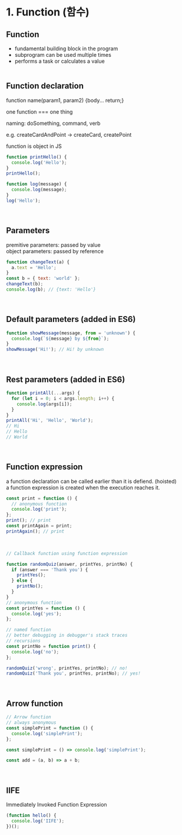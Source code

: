 # 1. Function (함수)

## Function

- fundamental building block in the program
- subprogram can be used multiple times
- performs a task or calculates a value
  <br><br>

## Function declaration

function name(param1, param2) {body... return;}

one function === one thing

naming: doSomething, command, verb

e.g. createCardAndPoint -> createCard, createPoint

function is object in JS

```javascript
function printHello() {
  console.log('Hello');
}
printHello();

function log(message) {
  console.log(message);
}
log('Hello');
```

<br>

## Parameters

premitive parameters: passed by value <br>
object parameters: passed by reference

```javascript
function changeText(a) {
  a.text = 'Hello';
}
const b = { text: 'world' };
changeText(b);
console.log(b); // {text: 'Hello'}
```

<br>

## Default parameters (added in ES6)

```javascript
function showMessage(message, from = 'unknown') {
  console.log(`${message} by ${from}`);
}
showMessage('Hi!'); // Hi! by unknown
```

<br>

## Rest parameters (added in ES6)

```javascript
function printAll(...args) {
  for (let i = 0; i < args.length; i++) {
    console.log(args[i]);
  }
}
printAll('Hi', 'Hello', 'World');
// Hi
// Hello
// World
```

<br>

## Function expression

a function declaration can be called earlier than it is defiend. (hoisted) <br>
a function expression is created when the execution reaches it. <br>

```javascript
const print = function () {
  // anonymous function
  console.log('print');
};
print(); // print
const printAgain = print;
printAgain(); // print
```

<br>

```javascript
// Callback function using function expression

function randomQuiz(answer, printYes, printNo) {
  if (answer === 'Thank you') {
    printYes();
  } else {
    printNo();
  }
}
// anonymous function
const printYes = function () {
  console.log('yes');
};

// named function
// better debugging in debugger's stack traces
// recursions
const printNo = function print() {
  console.log('no');
};

randomQuiz('wrong', printYes, printNo); // no!
randomQuiz('Thank you', printYes, printNo); // yes!
```

<br>

## Arrow function

```javascript
// Arrow function
// always anonymous
const simplePrint = function () {
  console.log('simplePrint');
};

const simplePrint = () => console.log('simplePrint');

const add = (a, b) => a + b;
```

<br>

## IIFE

Immediately Invoked Function Expression

```javascript
(function hello() {
  console.log('IIFE');
})();
```
